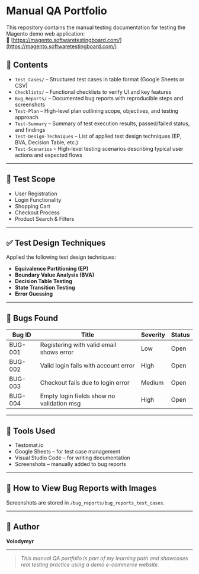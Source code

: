 # Manual QA Portfolio

This repository contains the manual testing documentation for testing the Magento demo web application:  
🔗 [https://magento.softwaretestingboard.com/](https://magento.softwaretestingboard.com/)

## 📁 Contents

- `Test_Cases/` – Structured test cases in table format (Google Sheets or CSV)
- `Checklists/` – Functional checklists to verify UI and key features
- `Bug_Reports/` – Documented bug reports with reproducible steps and screenshots
- `Test-Plan` – High-level plan outlining scope, objectives, and testing approach
- `Test-Summary` – Summary of test execution results, passed/failed status, and findings
- `Test-Design-Techniques` – List of applied test design techniques (EP, BVA, Decision Table, etc.)
- `Test-Scenarios` – High-level testing scenarios describing typical user actions and expected flows

---

## 📌 Test Scope

- User Registration  
- Login Functionality  
- Shopping Cart  
- Checkout Process  
- Product Search & Filters  

---

## ✅ Test Design Techniques

Applied the following test design techniques:

- **Equivalence Partitioning (EP)**
- **Boundary Value Analysis (BVA)**
- **Decision Table Testing**
- **State Transition Testing**
- **Error Guessing**

---

## 🐞 Bugs Found

| Bug ID  | Title                                      | Severity | Status   |
|--------|--------------------------------------------|----------|----------|
| BUG-001 | Registering with valid email shows error  | Low      | Open     |
| BUG-002 | Valid login fails with account error      | High     | Open     |
| BUG-003 | Checkout fails due to login error         | Medium   | Open     |
| BUG-004 | Empty login fields show no validation msg | High     | Open     |

---

## 🔧 Tools Used

- Testomat.io
- Google Sheets – for test case management  
- Visual Studio Code – for writing documentation  
- Screenshots – manually added to bug reports

---

## 📸 How to View Bug Reports with Images

Screenshots are stored in `/bug_reports/bug_reports_test_cases`.

---

## 📄 Author

**Volodymyr**  
  


---

> _This manual QA portfolio is part of my learning path and showcases real testing practice using a demo e-commerce website._
